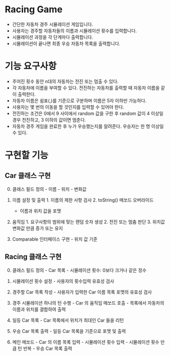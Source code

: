 # Racing Game

  - 간단한 자동차 경주 시뮬레이션 게임입니다.
  - 사용자는 경주할 자동차들의 이름과 시뮬레이션 횟수를 입력합니다.
  - 시뮬레이션 과정을 각 단계마다 출력합니다.
  - 시뮬레이션이 끝나면 최종 우승 자동차 목록을 출력합니다.



# 기능 요구사항

  - 주어진 횟수 동안 n대의 자동차는 전진 또는 멈출 수 있다.
  - 각 자동차에 이름을 부여할 수 있다. 전진하는 자동차를 출력할 때 자동차 이름을 같이 출력한다.
  - 자동차 이름은 쉼표(,)를 기준으로 구분하며 이름은 5자 이하만 가능하다.
  - 사용자는 몇 번의 이동을 할 것인지를 입력할 수 있어야 한다.
  - 전진하는 조건은 0에서 9 사이에서 random 값을 구한 후 random 값이 4 이상일 경우 전진하고, 3 이하의 값이면 멈춘다. 
  - 자동차 경주 게임을 완료한 후 누가 우승했는지를 알려준다. 우승자는 한 명 이상일 수 있다.



# 구현할 기능


  ## Car 클래스 구현

   0. 클래스 필드 정의
    - 이름
    - 위치
    - 변화값

   1. 이름 설정 및 출력
    1. 이름의 제한 사항 검사
    2. toString() 메쏘드 오버라이드
      - 이름과 위치 값을 포맷

   2. 움직임
    1. 요구사항의 범위에 맞는 랜덤 숫자 생성
    2. 전진 또는 멈춤 판단
    3. 위치값 변화값 만큼 증가 또는 유지

   3. Comparable 인터페이스 구현
     - 위치 값 기준



  ## Racing 클래스 구현

   0. 클래스 필드 정의
     - Car 목록
     - 시뮬레이션 횟수: 0보다 크거나 같은 정수

   1. 시뮬레이션 횟수 설정
     - 사용자의 횟수입력 유효성 검사

   2. 경주할 Car 목록 작성
     - 사용자가 입력한 Car 이름 목록 포맷의 유효성 검사

   3. 경주 시뮬레이션 하나의 턴 수행
     - Car 의 움직임 메쏘드 호출
     - 목록에서 자동차의 이름과 위치를 결합하여 출력

   4. 일등 Car 목록
     - Car 목록에서 위치가 최대인 Car 들을 리턴

   5. 우승 Car 목록 출력
     - 일등 Car 목록을 기준으로 포맷 및 출력

   6. 메인 메쏘드
     - Car 의 이름 목록 입력
     - 시뮬레이션 휫수 입력
     - 시뮬레이션 횟수 만큼 턴 반복
     - 우승 Car 목록 출력
